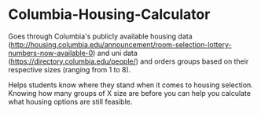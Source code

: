 # Columbia-Housing-Calculator

Goes through Columbia's publicly available housing data (http://housing.columbia.edu/announcement/room-selection-lottery-numbers-now-available-0) and uni data (https://directory.columbia.edu/people/) and orders groups based on their respective sizes (ranging from 1 to 8). 

Helps students know where they stand when it comes to housing selection.  Knowing how many groups of X size are before you can help you calculate what housing options are still feasible.
